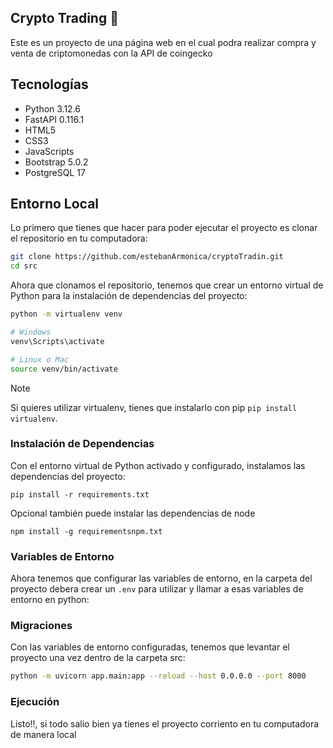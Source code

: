 ## Crypto Trading 🌱

Este es un proyecto de una página web en el cual podra realizar compra y venta de criptomonedas
con la API de coingecko

## Tecnologías

- Python 3.12.6
- FastAPI 0.116.1
- HTML5
- CSS3
- JavaScripts
- Bootstrap 5.0.2
- PostgreSQL 17

## Entorno Local

Lo primero que tienes que hacer para poder ejecutar el proyecto es clonar el repositorio en tu computadora:

```bash
git clone https://github.com/estebanArmonica/cryptoTradin.git
cd src
```

Ahora que clonamos el repositorio, tenemos que crear un entorno virtual de Python para la instalación de dependencias del proyecto:

```bash
python -m virtualenv venv

# Windows
venv\Scripts\activate

# Linux o Mac
source venv/bin/activate
```

> [!NOTE]
> Si quieres utilizar virtualenv, tienes que instalarlo con pip `pip install virtualenv`.

### Instalación de Dependencias

Con el entorno virtual de Python activado y configurado, instalamos las dependencias del proyecto:

    pip install -r requirements.txt

Opcional también puede instalar las dependencias de node

    npm install -g requirementsnpm.txt

### Variables de Entorno

Ahora tenemos que configurar las variables de entorno, en la carpeta del proyecto debera crear un `.env` para utilizar y llamar a esas variables de entorno en python:

### Migraciones

Con las variables de entorno configuradas, tenemos que levantar el proyecto una vez dentro de la carpeta src:

```bash
python -m uvicorn app.main:app --reload --host 0.0.0.0 --port 8000
```

### Ejecución

Listo!!, si todo salio bien ya tienes el proyecto corriento en tu computadora de manera local